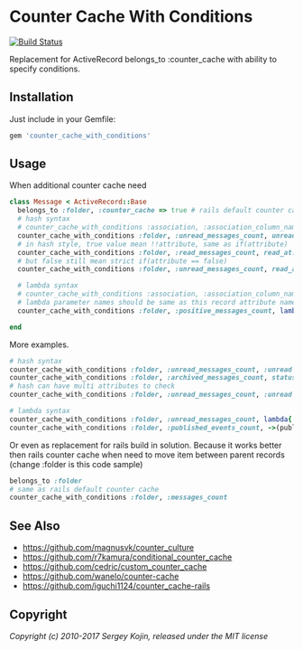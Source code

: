 # Counter Cache With Conditions

[![Build Status](https://secure.travis-ci.org/thoughtbot/pacecar.png?branch=master)](http://travis-ci.org/thoughtbot/pacecar)


Replacement for ActiveRecord belongs_to :counter_cache with ability to specify conditions.

## Installation

Just include in your Gemfile:

```ruby
gem 'counter_cache_with_conditions'
```

## Usage

When additional counter cache need

``` ruby
class Message < ActiveRecord::Base
  belongs_to :folder, :counter_cache => true # rails default counter cache
  # hash syntax
  # counter_cache_with_conditions :association, :association_column_name, attribute: value
  counter_cache_with_conditions :folder, :unread_messages_count, unread: true
  # in hash style, true value mean !!attribute, same as if(attribute)
  counter_cache_with_conditions :folder, :read_messages_count, read_at: true
  # but false still mean strict if(attribute == false)
  counter_cache_with_conditions :folder, :unread_messages_count, read_at: nil

  # lambda syntax
  # counter_cache_with_conditions :association, :association_column_name, lambda{|attribute| ... }
  # lambda parameter names should be same as this record attribute name, because it need to compare with attributes before change
  counter_cache_with_conditions :folder, :positive_messages_count, lambda{|rating| rating > 3 }

end
```

More examples.

```ruby
# hash syntax
counter_cache_with_conditions :folder, :unread_messages_count, :unread => true
counter_cache_with_conditions :folder, :archived_messages_count, status: 'archived'
# hash can have multi attributes to check
counter_cache_with_conditions :folder, :unread_messages_count, :unread => true, source: 'message'

# lambda syntax
counter_cache_with_conditions :folder, :unread_messages_count, lambda{|read, source| read == false && source == 'message'}
counter_cache_with_conditions :folder, :published_events_count, ->(published_at){ published_at != nil }
```
Or even as replacement for rails build in solution. Because it works better then rails counter cache when need to move item between parent records (change :folder is this code sample)

```ruby
belongs_to :folder
# same as rails default counter cache
counter_cache_with_conditions :folder, :messages_count
```



## See Also

* https://github.com/magnusvk/counter_culture
* https://github.com/r7kamura/conditional_counter_cache
* https://github.com/cedric/custom_counter_cache
* https://github.com/wanelo/counter-cache
* https://github.com/iguchi1124/counter_cache-rails

## Copyright

*Copyright (c) 2010-2017 Sergey Kojin, released under the MIT license*
